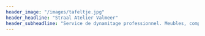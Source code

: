 ```yaml
---
header_image: "/images/tafeltje.jpg"
header_headline: "Straal Atelier Valmeer"
header_subheadline: "Service de dynamitage professionnel. Meubles, composants et industrie. Avec du sable, des perles de verre ou du bicarbonate de soude."
---
```

